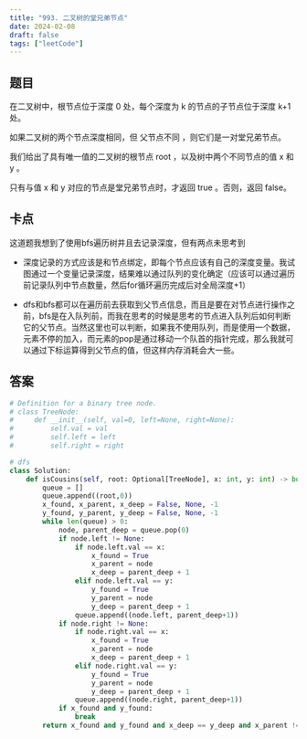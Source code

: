 ```yaml
---
title: "993. 二叉树的堂兄弟节点"
date: 2024-02-08
draft: false
tags: ["leetCode"]
---
```


## 题目
在二叉树中，根节点位于深度 0 处，每个深度为 k 的节点的子节点位于深度 k+1 处。

如果二叉树的两个节点深度相同，但 父节点不同 ，则它们是一对堂兄弟节点。

我们给出了具有唯一值的二叉树的根节点 root ，以及树中两个不同节点的值 x 和 y 。

只有与值 x 和 y 对应的节点是堂兄弟节点时，才返回 true 。否则，返回 false。

## 卡点
这道题我想到了使用bfs遍历树并且去记录深度，但有两点未思考到

* 深度记录的方式应该是和节点绑定，即每个节点应该有自己的深度变量。我试图通过一个变量记录深度，结果难以通过队列的变化确定（应该可以通过遍历前记录队列中节点数量，然后for循环遍历完成后对全局深度+1）

* dfs和bfs都可以在遍历前去获取到父节点信息，而且是要在对节点进行操作之前，bfs是在入队列前，而我在思考的时候是思考的节点进入队列后如何判断它的父节点。当然这里也可以判断，如果我不使用队列，而是使用一个数据，元素不停的加入，而元素的pop是通过移动一个队首的指针完成，那么我就可以通过下标运算得到父节点的值，但这样内存消耗会大一些。

## 答案

```python
# Definition for a binary tree node.
# class TreeNode:
#     def __init__(self, val=0, left=None, right=None):
#         self.val = val
#         self.left = left
#         self.right = right

# dfs
class Solution:
    def isCousins(self, root: Optional[TreeNode], x: int, y: int) -> bool:
        queue = []
        queue.append((root,0))
        x_found, x_parent, x_deep = False, None, -1
        y_found, y_parent, y_deep = False, None, -1
        while len(queue) > 0:
            node, parent_deep = queue.pop(0)
            if node.left != None:
                if node.left.val == x:
                    x_found = True
                    x_parent = node
                    x_deep = parent_deep + 1
                elif node.left.val == y:
                    y_found = True
                    y_parent = node
                    y_deep = parent_deep + 1
                queue.append((node.left, parent_deep+1))
            if node.right != None:
                if node.right.val == x:
                    x_found = True
                    x_parent = node
                    x_deep = parent_deep + 1
                elif node.right.val == y:
                    y_found = True
                    y_parent = node
                    y_deep = parent_deep + 1
                queue.append((node.right, parent_deep+1))
            if x_found and y_found:
                break
        return x_found and y_found and x_deep == y_deep and x_parent != y_parent
```